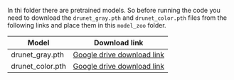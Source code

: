 In thi folder there are pretrained models.
So before running the code you need to download the `drunet_gray.pth` and `drunet_color.pth` files from the following links and place them in this `model_zoo` folder.

|Model|Download link|
|---|:--:|
|drunet_gray.pth| [Google drive download link](https://drive.google.com/drive/folders/13kfr3qny7S2xwG9h7v95F5mkWs0OmU0D?usp=sharing) |
|drunet_color.pth| [Google drive download link](https://drive.google.com/drive/folders/13kfr3qny7S2xwG9h7v95F5mkWs0OmU0D?usp=sharing) |
